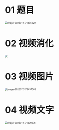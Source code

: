 # 01 题目

<img src="https://cvp.oss-cn-shanghai.aliyuncs.com/202501151714272.png" alt="image-20250115171435220" style="zoom:50%;" />



# 02 视频消化

<img src="https://cvp.oss-cn-shanghai.aliyuncs.com/202501152020173.png" style="zoom:50%;" />



# 03 视频图片

<img src="https://cvp.oss-cn-shanghai.aliyuncs.com/202501151734201.png" alt="image-20250115173457063" style="zoom:50%;" />





# 04 视频文字

<img src="https://cvp.oss-cn-shanghai.aliyuncs.com/202501151714154.png" alt="image-20250115171400976" style="zoom:50%;" />